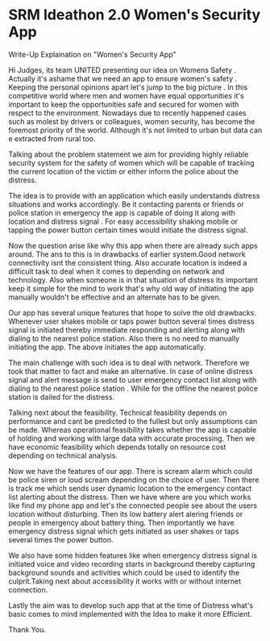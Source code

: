 # SRM Ideathon 2.0 Women's Security App
Write-Up Explaination on "Women's Security App"

Hi Judges, its team UNITED presenting our idea on Womens Safety . Actually it's ashame that we need an app to ensure women's safety . Keeping the personal opinions apart let's jump to the big picture . In this competitive world where men and women have equal opportunities it's important to keep the opportunities safe and secured for women with respect to the environment. Nowadays due to recently happened cases such as molest by drivers or colleagues, women security, has become the foremost priority of the world. Although it's not limited to urban but data can e extracted from rural too.

Talking about the problem statement we aim for providing highly reliable security system for the safety of women which will be capable of tracking the current location of the victim or either inform the police about the distress.

The idea is to provide with an application which easily understands distress situations and works accordingly. Be it contacting parents or friends or police station in emergency the app is capable of doing it along with location and distress signal . For easy accessibility shaking mobile or tapping the power button certain times would initiate the distress signal.

Now the question arise like why this app when there are already such apps around. The ans to this is in drawbacks of earlier system.Good network connectivity isnt the consistent thing. Also accurate location is indeed a difficult task to deal when it comes to depending on network and technology. Also when someone is in that situation of distress its important keep it simple for the mind to work that's why old way of initiating the app manually wouldn't be effective and an alternate has to be given.

Our app has several unique features that hope to solve the old drawbacks. Whenever user shakes mobile or taps power button several times distress signal is initiated thereby immediate responding and alerting along with dialing to the nearest police station. Also there is no need to manually initiating the app. The above initiates the app automatically.

The main challenge with such idea is to deal with network. Therefore we took that matter to fact and make an alternative. In case of online distress signal and alert message is send to user emergency contact list along with dialing to the nearest police station . While for the offline the nearest police station is dailed for the distress.

Talking next about the feasibility. Technical feasibility depends on performance and cant be predicted to the fullest but only assumptions can be made. Whereas operational feasibility takes whether the app is capable of holding and working with large data with accurate processing. Then we have economic feasibility which depends totally on resource cost depending on technical analysis.

Now we have the features of our app. There is scream alarm which could be police siren or loud scream depending on the choice of user. Then there is track me which sends user dynamic location to the emergency contact list alerting about the distress. Then we have where are you which works like find my phone app and let's the connected people see about the users location without disturbing. Then its low battery alert alering friends or people in emergency about battery thing. Then importantly we have emergency distress signal which gets initiated as user shakes or taps several times the power button.

We also have some hidden features like when emergency distress signal is initiated voice and video recording starts in background thereby capturing background sounds and activities which could be used to identify the culprit.Taking next about accessibility it works with or without internet connection.

Lastly the aim was to develop such app that at the time of Distress what's basic comes to mind implemented with the Idea to make it more Efficient.

Thank You.
